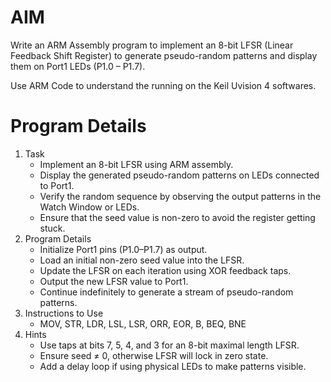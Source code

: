 # AIM
Write an ARM Assembly program to implement an 8-bit LFSR (Linear Feedback Shift Register) to generate pseudo-random patterns and display them on Port1 LEDs (P1.0 – P1.7).

Use ARM Code to understand the running on the Keil Uvision 4 softwares.

# Program Details
1) Task
   - Implement an 8-bit LFSR using ARM assembly.
   - Display the generated pseudo-random patterns on LEDs connected to Port1.
   - Verify the random sequence by observing the output patterns in the Watch Window or LEDs.
   - Ensure that the seed value is non-zero to avoid the register getting stuck.
2) Program Details
   - Initialize Port1 pins (P1.0–P1.7) as output.
   - Load an initial non-zero seed value into the LFSR.
   - Update the LFSR on each iteration using XOR feedback taps.
   - Output the new LFSR value to Port1.
   - Continue indefinitely to generate a stream of pseudo-random patterns.
3) Instructions to Use
   - MOV, STR, LDR, LSL, LSR, ORR, EOR, B, BEQ, BNE
4) Hints
   - Use taps at bits 7, 5, 4, and 3 for an 8-bit maximal length LFSR.
   - Ensure seed ≠ 0, otherwise LFSR will lock in zero state.
   - Add a delay loop if using physical LEDs to make patterns visible.
